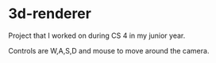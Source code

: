 # 3d-renderer

Project that I worked on during CS 4 in my junior year.

Controls are W,A,S,D and mouse to move around the camera.
